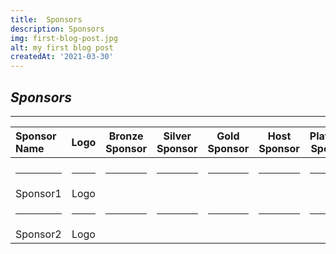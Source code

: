 ```yaml
---
title:  Sponsors
description: Sponsors
img: first-blog-post.jpg
alt: my first blog post
createdAt: '2021-03-30'
---
```


##  <strong>_Sponsors_</strong>
---
<div class="markdown">

| Sponsor Name | Logo        |  Bronze Sponsor   |  Silver Sponsor   | Gold Sponsor  | Host Sponsor      | Platinum Sponsor   | 
| :---        | :----:      |       :----:      |   :----:          |   :----:      |   :----:          |   :----:           |
|             |             |                   |                   |               |                   |                    |
|  <hr>       |    <hr>     |    <hr>           |   <hr>            |        <hr>   |         <hr>      |            <hr>    |
|    Sponsor1        |     Logo        | <icon icon="check"></icon>  |                   |               |       |    | 
|  <hr>       |    <hr>     |    <hr>           |   <hr>            |        <hr>   |         <hr>      |            <hr>    |
|    Sponsor2        |     Logo        | |                   |               |  <icon icon="check"></icon>       |    | 

</div>